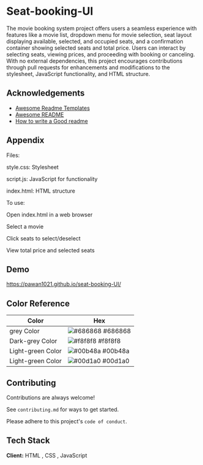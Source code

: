 
# Seat-booking-UI

The movie booking system project offers users a seamless experience with features like a movie list, dropdown menu for movie selection, seat layout displaying available, selected, and occupied seats, and a confirmation container showing selected seats and total price. Users can interact by selecting seats, viewing prices, and proceeding with booking or canceling. With no external dependencies, this project encourages contributions through pull requests for enhancements and modifications to the stylesheet, JavaScript functionality, and HTML structure.


## Acknowledgements

 - [Awesome Readme Templates](https://awesomeopensource.com/project/elangosundar/awesome-README-templates)
 - [Awesome README](https://github.com/matiassingers/awesome-readme)
 - [How to write a Good readme](https://bulldogjob.com/news/449-how-to-write-a-good-readme-for-your-github-project)


## Appendix

Files:

style.css: Stylesheet

script.js: JavaScript for functionality

index.html: HTML structure

To use:

Open index.html in a web browser

Select a movie

Click seats to select/deselect

View total price and selected seats

## Demo

https://pawan1021.github.io/seat-booking-UI/

## Color Reference

| Color             | Hex                                                                |
| ----------------- | ------------------------------------------------------------------ |
| grey Color | ![#686868](https://via.placeholder.com/10/0a192f?text=+) #686868 |
| Dark-grey Color | ![#f8f8f8](https://via.placeholder.com/10/f8f8f8?text=+) #f8f8f8 |
| Light-green Color | ![#00b48a](https://via.placeholder.com/10/00b48a?text=+) #00b48a |
| Light-green Color | ![#00d1a0](https://via.placeholder.com/10/00b48a?text=+) #00d1a0 |


## Contributing

Contributions are always welcome!

See `contributing.md` for ways to get started.

Please adhere to this project's `code of conduct`.


## Tech Stack

**Client:** HTML , CSS , JavaScript


